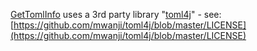 [GetTomlInfo]() uses a 3rd party library "[toml4j](https://github.com/mwanji/toml4j)" - see: [https://github.com/mwanji/toml4j/blob/master/LICENSE](https://github.com/mwanji/toml4j/blob/master/LICENSE)
